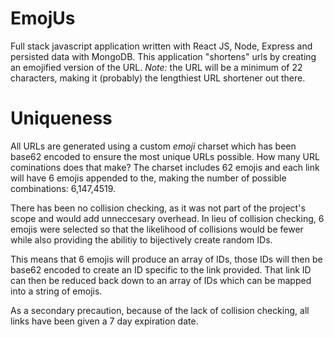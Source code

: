 # EmojUs

Full stack javascript application written with React JS, Node, Express and persisted data with MongoDB. This application "shortens" urls by creating an emojified version of the URL. _Note:_ the URL will be a minimum of 22 characters, making it (probably) the lengthiest URL shortener out there.

# Uniqueness

All URLs are generated using a custom _emoji_ charset which has been base62 encoded to ensure the most unique URLs possible. How many URL cominations does that make? The charset includes 62 emojis and each link will have 6 emojis appended to the, making the number of possible combinations: 6,147,4519.

There has been no collision checking, as it was not part of the project's scope and would add unneccesary overhead. In lieu of collision checking, 6 emojis were selected so that the likelihood of collisions would be fewer while also providing the abilitiy to bijectively create random IDs.

This means that 6 emojis will produce an array of IDs, those IDs will then be base62 encoded to create an ID specific to the link provided. That link ID can then be reduced back down to an array of IDs which can be mapped into a string of emojis.

As a secondary precaution, because of the lack of collision checking, all links have been given a 7 day expiration date.
